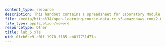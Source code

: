 ```yaml
---
content_type: resource
description: This handout contains a spreadsheet for Laboratory Module 5.
file: /media/https%3A/open-learning-course-data-rc.s3.amazonaws.com/2-002-mechanics-and-materials-ii-spring-2004/0fcb6ce9c0ff1970f185eb017781d77a_lab_5.xls
file_type: application/msword
resourcetype: Other
title: lab_5.xls
uid: 0fcb6ce9-c0ff-1970-f185-eb017781d77a
---
```

